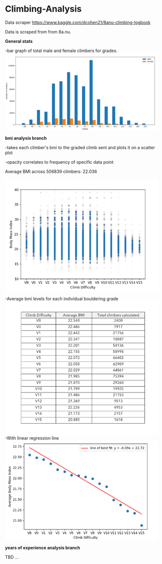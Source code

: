 # Climbing-Analysis
Data scraper https://www.kaggle.com/dcohen21/8anu-climbing-logbook

 Data is scraped from from 8a.nu.

**General stats**

  -bar graph of total male and female climbers for grades.
  ![Grade Bar Graph](https://github.com/Shroooom/Climbing-Analysis/blob/main/screenshots/Male%20and%20Female%20number%20of%20climbers%20to%20grade%20ratio.png)


**bmi analysis branch**

  -takes each climber's bmi to the graded climb sent and plots it on a scatter plot

  -opacity correlates to frequency of specific data point

   Average BMI across 506839  climbers:  22.036
   
  ![bmi vs grade scatterplot](https://github.com/Shroooom/Climbing-Analysis/blob/main/screenshots/bmi%20vs%20grade.png)

  
  
  -Average bmi levels for each individual bouldering grade 
  ![Average BMI vs individual boulder grades](https://github.com/Shroooom/Climbing-Analysis/blob/main/screenshots/mean%20bmi%20vs%20individual%20grade.png)
  -With linear regression line
  ![Average BMI vs individual boulder grades](https://github.com/Shroooom/Climbing-Analysis/blob/main/screenshots/avg%20bmi%20vs%20individual%20grade%20graph.png)

**years of experience analysis branch**

TBD ...
